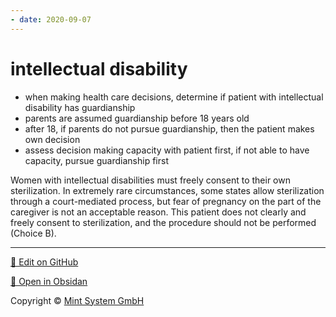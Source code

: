 ```yaml
---
- date: 2020-09-07
---
```


# intellectual disability

<!-- intellectual disability and medical decision capacity -->

- when making health care decisions, determine if patient with intellectual disability has guardianship
- parents are assumed guardianship before 18 years old
- after 18, if parents do not pursue guardianship, then the patient makes own decision
- assess decision making capacity with patient first, if not able to have capacity, pursue guardianship first

<!-- intellectual disability and sterilization -->

Women with intellectual disabilities must freely consent to their own sterilization. In extremely rare circumstances, some states allow sterilization through a court-mediated process, but fear of pregnancy on the part of the caregiver is not an acceptable reason.  This patient does not clearly and freely consent to sterilization, and the procedure should not be performed (Choice B).


<hr>

[📝 Edit on GitHub](https://github.com/Mint-System/Knowledge/blob/master/intellectual%20disability.md)

[📂 Open in Obsidan](obsidian://open?vault=Knowledge%20Mint%20System&file=intellectual%20disability.md ':target=_self')

<footer>Copyright © <a href="https://www.mint-system.ch/">Mint System GmbH</a></footer>